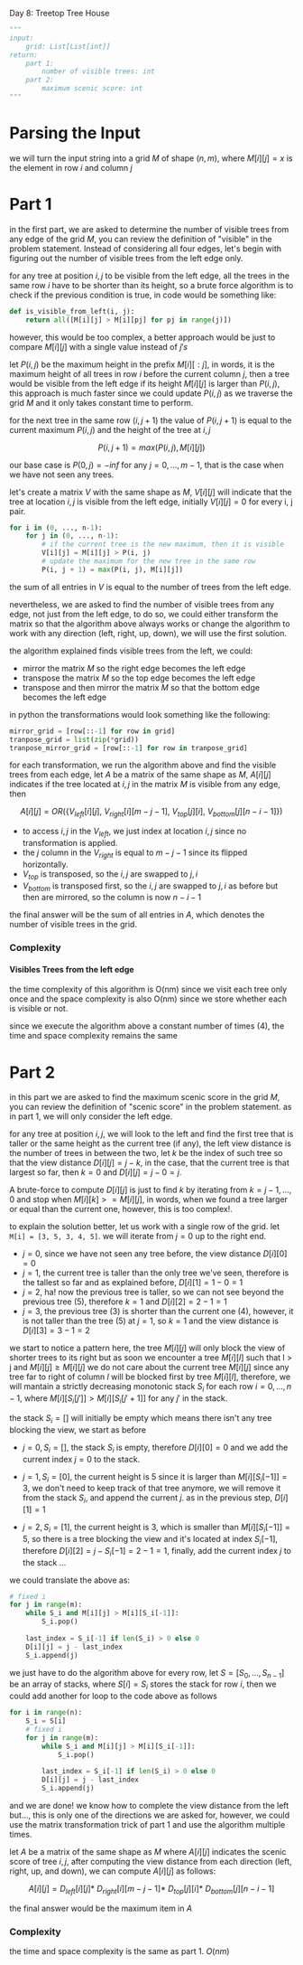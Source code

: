Day 8: Treetop Tree House

```python
"""
input: 
    grid: List[List[int]]
return:
    part 1:
        number of visible trees: int
    part 2:
        maximum scenic score: int
"""
```

# Parsing the Input
we will turn the input string into a grid $M$ of shape $(n, m)$, where $M[i][j] = x$ is the element in row $i$ and column $j$


# Part 1
in the first part, we are asked to determine the number of visible trees from any edge of the grid $M$, you can review the definition of "visible" in the problem statement. Instead of considering all four edges, let's begin with figuring out the number of visible trees from the left edge only.

for any tree at position $i, j$ to be visible from the left edge, all the trees in the same row $i$ have to be shorter than its height, so a brute force algorithm is to check if the previous condition is true, in code would be something like:

```python
def is_visible_from_left(i, j):
    return all([M[i][j] > M[i][pj] for pj in range(j)])

```

however, this would be too complex, a better approach would be just to compare $M[i][j]$ with a single value instead of $j's$

let $P(i, j)$ be the maximum height in the prefix $M[i][: j]$, in words, it is the maximum height of all trees in row $i$ before the current column $j$, then a tree would be visible from the left edge if its height $M[i][j]$ is larger than $P(i, j)$, this approach is much faster since we could update $P(i, j)$ as we traverse the grid $M$ and it only takes constant time to perform.


for the next tree in the same row $(i, j + 1)$ the value of $P(i, j + 1)$ is equal to the current maximum $P(i, j)$ and the height of the tree at $i, j$

$$
P(i, j + 1) = max(P(i, j), M[i][j])
$$

our base case is $P(0, j)=-inf$ for any $j=0, ..., m-1$,  that is the case when we have not seen any trees.

let's create a matrix $V$ with the same shape as $M$, $V[i][j]$ will indicate that the tree at location $i, j$ is visible from the left edge, initially $V[i][j] = 0$ for every i, j pair.

```python
for i in (0, ..., n-1):
    for j in (0, ..., n-1):
        # if the current tree is the new maximum, then it is visible
        V[i][j] = M[i][j] > P(i, j)
        # update the maximum for the new tree in the same row
        P(i, j + 1) = max(P(i, j), M[i][j])

```

the sum of all entries in $V$ is equal to the number of trees from the left edge.


nevertheless, we are asked to find the number of visible trees from any edge, not just from the left edge, to do so, we could either transform the matrix so that the algorithm above always works or change the algorithm to work with any direction (left, right, up, down), we will use the first solution.

the algorithm explained finds visible trees from the left, we could:
-  mirror the matrix $M$ so the right edge becomes the left edge
- transpose the matrix $M$ so the top edge becomes the left edge
- transpose and then mirror the matrix $M$ so that the bottom edge becomes the left edge



in python the transformations would look something like the following:
```python
mirror_grid = [row[::-1] for row in grid]
tranpose_grid = list(zip(*grid))
tranpose_mirror_grid = [row[::-1] for row in tranpose_grid]
```

for each transformation, we run the algorithm above and find the visible trees from each edge, let $A$ be a matrix of the same shape as $M$, $A[i][j]$ indicates if the tree located at $i, j$ in the matrix $M$ is visible from any edge, then

$$
A[i][j] = OR(\{ V_{left}[i][j], \ V_{right}[i][m - j - 1], \ V_{top}[j][i], \ V_{bottom}[j][n - i - 1] \})
$$

- to access $i, j$ in the $V_{left}$, we just index at location $i, j$ since no transformation is applied. 
- the $j$ column in the $V_{right}$ is equal to $m-j-1$ since its flipped horizontally.
- $V_{top}$ is transposed, so the $i, j$ are swapped to $j, i$
- $V_{bottom}$ is transposed first, so the $i, j$ are swapped to $j, i$ as before but then are mirrored, so the column is now $n - i - 1$

the final answer will be the sum of all entries in $A$, which denotes the number of visible trees in the grid.


### Complexity
#### Visibles Trees from the left edge
the time complexity of this algorithm is O(nm) since we visit each tree only once and the space complexity is also O(nm) since we store whether each is visible or not. 

since we execute the algorithm above a constant number of times (4), the time and space complexity remains the same


# Part 2
in this part we are asked to find the maximum scenic score in the grid $M$, you can review the definition of "scenic score" in the problem statement. as in part 1, we will only consider the left edge.

for any tree at position $i, j$, we will look to the left and find the first tree that is taller or the same height as the current tree (if any), the left view distance is the number of trees in between the two, let $k$ be the index of such tree so that the view distance $D[i][j] = j - k$, in the case, that the current tree is that largest so far, then $k = 0$ and $D[i][j] = j - 0 = j$.

A brute-force to compute $D[i][j]$ is just to find $k$ by iterating from $k=j-1, ..., 0$ and stop when $M[i][k] >= M[i][j]$, in words, when we found a tree larger or equal than the current one, however, this is too complex!.


to explain the solution better, let us work with a single row of the grid. let ```M[i] = [3, 5, 3, 4, 5]```. we will iterate from $j=0$ up to the right end.

- $j=0$, since we have not seen any tree before, the view distance $D[i][0]=0$
- $j=1$, the current tree is taller than the only tree we've seen, therefore is the tallest so far and as explained before, $D[i][1] = 1 - 0 = 1$
- $j=2$, ha! now the previous tree is taller, so we can not see beyond the previous tree (5), therefore $k=1$ and $D[i][2] = 2 - 1 = 1$
- $j=3$, the previous tree (3) is shorter than the current one (4), however, it is not taller than the tree (5) at $j=1$, so $k=1$ and the view distance is $D[i][3] = 3 - 1 = 2$ 


we start to notice a pattern here, the tree $M[i][j]$ will only block the view of shorter trees to its right but as soon we encounter a tree $M[i][l]$ such that l > j and $M[i][j] \ge M[i][j]$ we do not care about the current tree $M[i][j]$
since any tree far to right of column $l$ will be blocked first by tree $M[i][l]$, therefore, we will mantain a strictly decreasing monotonic stack $S_i$ for each row $i=0, ..., n-1$, where $M[i][S_i[j']] > M[i][S_i[j' + 1]]$ for any $j'$ in the stack.


the stack $S_i=[]$ will initially be empty which means there isn't any tree blocking the view, we start as before

- $j=0, S_i=[]$, the stack $S_i$ is empty, therefore $D[i][0]=0$ and we add the current index $j=0$ to the stack.

- $j=1, S_i=[0]$, the current height is 5 since it is larger than $M[i][S_i[-1]]=3$, we don't need to keep track of that tree anymore, we will remove it from the stack $S_i$, and append the current $j$. as in the previous step, $D[i][1]=1$

- $j=2, S_i=[1]$, the current height is 3, which is smaller than $M[i][S_i[-1]]=5$, so there is a tree blocking the view and it's located at index $S_i[-1]$, therefore $D[i][2]=j - S_i[-1] = 2 - 1 = 1$, finally, add the current index $j$ to the stack
...

we could translate the above as:
```python
# fixed i
for j in range(m):
    while S_i and M[i][j] > M[i][S_i[-1]]:
        S_i.pop()
                    
    last_index = S_i[-1] if len(S_i) > 0 else 0
    D[i][j] = j - last_index
    S_i.append(j)
```

we just have to do the algorithm above for every row, let $S = [S_0, ..., S_{n-1}]$ be an array of stacks, where $S[i] = S_i$ stores the stack for row $i$, then we could add another for loop to the code above as follows

```python
for i in range(n):
    S_i = S[i]
    # fixed i
    for j in range(m):
        while S_i and M[i][j] > M[i][S_i[-1]]:
            S_i.pop()
                        
        last_index = S_i[-1] if len(S_i) > 0 else 0
        D[i][j] = j - last_index
        S_i.append(j)
```

and we are done! we know how to complete the view distance from the left but..., this is only one of the directions we are asked for, however, we could use the matrix transformation trick of part 1 and use the algorithm multiple times.


let $A$ be a matrix of the same shape as $M$ where $A[i][j]$ indicates the scenic score of tree $i, j$, after computing the view distance from each direction (left, right, up, and down), we can compute $A[i][j]$ as follows:

$$
A[i][j] = D_{left}[i][j] * \ D_{right}[i][m - j - 1] * \ D_{top}[j][i] * \ D_{bottom}[j][n - i - 1]
$$

the final answer would be the maximum item in $A$


### Complexity
the time and space complexity is the same as part 1. $O(nm)$

